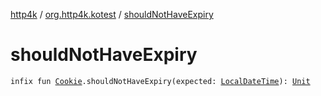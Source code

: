[http4k](../index.md) / [org.http4k.kotest](index.md) / [shouldNotHaveExpiry](./should-not-have-expiry.md)

# shouldNotHaveExpiry

`infix fun `[`Cookie`](../org.http4k.core.cookie/-cookie/index.md)`.shouldNotHaveExpiry(expected: `[`LocalDateTime`](https://docs.oracle.com/javase/9/docs/api/java/time/LocalDateTime.html)`): `[`Unit`](https://kotlinlang.org/api/latest/jvm/stdlib/kotlin/-unit/index.html)